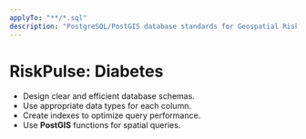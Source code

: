 ```yaml
---
applyTo: "**/*.sql"
description: "PostgreSQL/PostGIS database standards for Geospatial Risk Hotspot"
---
```

# RiskPulse: Diabetes

- Design clear and efficient database schemas.
- Use appropriate data types for each column.
- Create indexes to optimize query performance.
- Use **PostGIS** functions for spatial queries.
